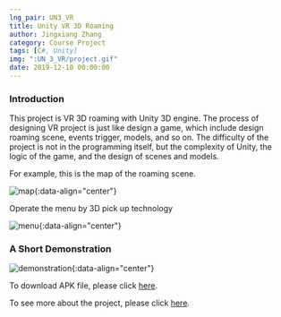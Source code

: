 ```yaml
---
lng_pair: UN3_VR
title: Unity VR 3D Roaming
author: Jingxiang Zhang
category: Course Project
tags: [C#, Unity]
img: ":UN_3_VR/project.gif"
date: 2019-12-10 00:00:00
---
```


### Introduction
<!-- outline-start -->This project is VR 3D roaming with Unity 3D engine.<!-- outline-end --> The process of designing VR project is just like design a game, which include design roaming scene, events trigger, models, and so on. The difficulty of the project is not in the programming itself, but the complexity of Unity, the logic of the game, and the design of scenes and models.

For example, this is the map of the roaming scene.

![map](:UN_3_VR/map.png){:data-align="center"}

Operate the menu by 3D pick up technology

![menu](:UN_3_VR/menu.png){:data-align="center"}

### A Short Demonstration

![demonstration](:UN_3_VR/project.gif){:data-align="center"}

To download APK file, please click [here](https://github.com/Jingxiang-Zhang/Unity_VR_3D_Roaming/raw/main/VR-Jingxiang%20Zhang.apk).

To see more about the project, please click [here](https://github.com/Jingxiang-Zhang/Unity_VR_3D_Roaming).
